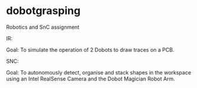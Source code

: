 # dobotgrasping
Robotics and SnC assignment



IR:

Goal:   To simulate the operation of 2 Dobots to draw traces on a PCB.



SNC:

Goal:   To autonomously detect, organise and stack shapes in the workspace using an Intel RealSense Camera and the Dobot Magician Robot Arm.
